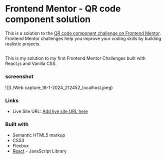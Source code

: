 # Frontend Mentor - QR code component solution

This is a solution to the [QR code component challenge on Frontend Mentor](https://www.frontendmentor.io/challenges/qr-code-component-iux_sIO_H). Frontend Mentor challenges help you improve your coding skills by building realistic projects. 

## 
 This is my solution to my first Frontend Mentor Challenges built with React.js and Vanilla CSS.

### screenshot
![](./Web capture_18-1-2024_212452_localhost.jpeg)

### Links 

- Live Site URL: [Add live site URL here](https://qr-code-solution-gamma.vercel.app)

### Built with
- Semantic HTML5 markup
- CSS3
- Flexbox
- [React](https://react.dev) - JavaScript Library
